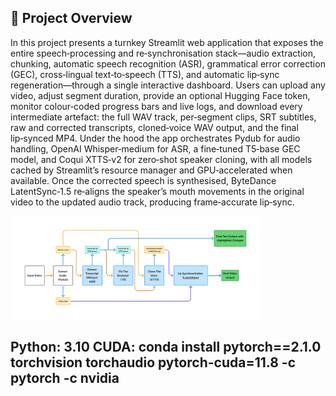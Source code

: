## 📖 Project Overview

In this project presents a turnkey Streamlit web application that exposes the entire speech‑processing and re‑synchronisation stack—audio extraction, chunking, automatic speech recognition (ASR), grammatical error correction (GEC), cross‑lingual text‑to‑speech (TTS), and automatic lip‑sync regeneration—through a single interactive dashboard. Users can upload any video, adjust segment duration, provide an optional Hugging Face token, monitor colour‑coded progress bars and live logs, and download every intermediate artefact: the full WAV track, per‑segment clips, SRT subtitles, raw and corrected transcripts, cloned‑voice WAV output, and the final lip‑synced MP4. Under the hood the app orchestrates Pydub for audio handling, OpenAI Whisper‑medium for ASR, a fine‑tuned T5‑base GEC model, and Coqui XTTS‑v2 for zero‑shot speaker cloning, with all models cached by Streamlit’s resource manager and GPU‑accelerated when available. Once the corrected speech is synthesised, ByteDance LatentSync‑1.5 re‑aligns the speaker’s mouth movements in the original video to the updated audio track, producing frame‑accurate lip‑sync.

<!-- Image goes here -->
<img src="Assets/Diagram.png" width="400">

Python: 3.10
CUDA: conda install pytorch==2.1.0 torchvision torchaudio pytorch-cuda=11.8 -c pytorch -c nvidia
---


